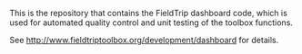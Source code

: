This is the repository that contains the FieldTrip dashboard code, which is used for automated quality control and unit testing of the toolbox functions.

See http://www.fieldtriptoolbox.org/development/dashboard for details.
